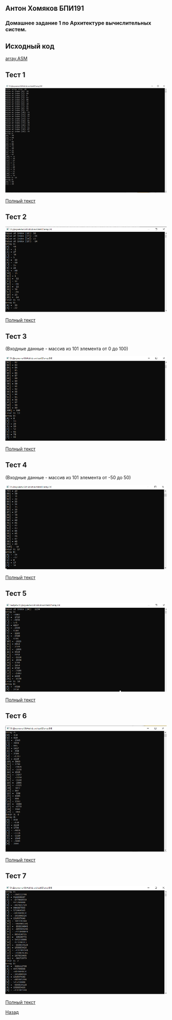 ## Антон Хомяков БПИ191
### Домашнее задание 1 по Архитектуре вычислительных систем.

## Исходный код
[array.ASM](https://github.com/antonkhmv/dz-avs/blob/master/task02/array.ASM)

## Тест 1
![img](https://github.com/antonkhmv/dz-avs/blob/master/task02/img/1.png)

[Полный текст](https://github.com/antonkhmv/dz-avs/blob/master/task02/tests/test1.txt)

## Тест 2
![img](https://github.com/antonkhmv/dz-avs/blob/master/task02/img/2.png)

[Полный текст](https://github.com/antonkhmv/dz-avs/blob/master/task02/tests/test2.txt)

## Тест 3
(Входные данные - массив из 101 элемента от 0 до 100)

![img](https://github.com/antonkhmv/dz-avs/blob/master/task02/img/3.png)

[Полный текст](https://github.com/antonkhmv/dz-avs/blob/master/task02/tests/test3.txt)

## Тест 4
(Входные данные - массив из 101 элемента от -50 до 50)

![img](https://github.com/antonkhmv/dz-avs/blob/master/task02/img/4.png)

[Полный текст](https://github.com/antonkhmv/dz-avs/blob/master/task02/tests/test4.txt)

## Тест 5
![img](https://github.com/antonkhmv/dz-avs/blob/master/task02/img/5.png)

[Полный текст](https://github.com/antonkhmv/dz-avs/blob/master/task02/tests/test5.txt)

## Тест 6
![img](https://github.com/antonkhmv/dz-avs/blob/master/task02/img/6.png)

[Полный текст](https://github.com/antonkhmv/dz-avs/blob/master/task02/tests/test6.txt)

## Тест 7
![img](https://github.com/antonkhmv/dz-avs/blob/master/task02/img/7.png)

[Полный текст](https://github.com/antonkhmv/dz-avs/blob/master/task02/tests/test7.txt)

[Назад](https://github.com/antonkhmv/dz-avs/blob/master/README.md) 
